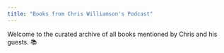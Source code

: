 ```yaml
---
title: "Books from Chris Williamson's Podcast"
---
```


Welcome to the curated archive of all books mentioned by Chris and his guests. 📚
